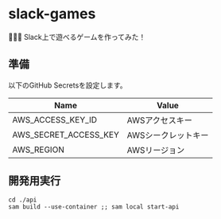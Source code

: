 # slack-games

🍺🍺🍺 Slack上で遊べるゲームを作ってみた！  

## 準備

以下のGitHub Secretsを設定します。  

| Name | Value |
| --- | --- |
| AWS_ACCESS_KEY_ID | AWSアクセスキー |
| AWS_SECRET_ACCESS_KEY | AWSシークレットキー |
| AWS_REGION | AWSリージョン |

## 開発用実行

```shell
cd ./api
sam build --use-container ;; sam local start-api
```
